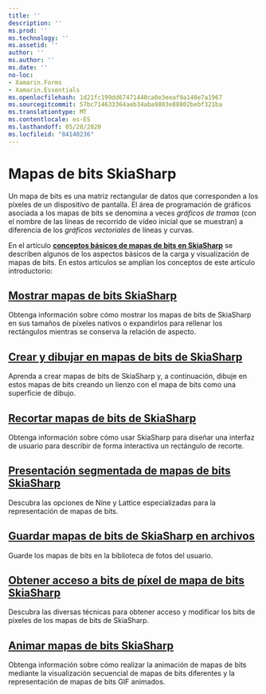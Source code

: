 ```yaml
---
title: ''
description: ''
ms.prod: ''
ms.technology: ''
ms.assetid: ''
author: ''
ms.author: ''
ms.date: ''
no-loc:
- Xamarin.Forms
- Xamarin.Essentials
ms.openlocfilehash: 1d21fc199dd67471440ca0e3eeaf9a140e7a1967
ms.sourcegitcommit: 57bc714633364aeb34aba9803e88802bebf321ba
ms.translationtype: MT
ms.contentlocale: es-ES
ms.lasthandoff: 05/28/2020
ms.locfileid: "84140236"
---
```

# <a name="skiasharp-bitmaps"></a>Mapas de bits SkiaSharp

Un mapa de bits es una matriz rectangular de datos que corresponden a los píxeles de un dispositivo de pantalla. El área de programación de gráficos asociada a los mapas de bits se denomina a veces _gráficos de tramas_ (con el nombre de las líneas de recorrido de vídeo inicial que se muestran) a diferencia de los _gráficos vectoriales_ de líneas y curvas. 

En el artículo **[conceptos básicos de mapas de bits en SkiaSharp](../basics/bitmaps.md)** se describen algunos de los aspectos básicos de la carga y visualización de mapas de bits. En estos artículos se amplían los conceptos de este artículo introductorio:

## <a name="displaying-skiasharp-bitmaps"></a>[Mostrar mapas de bits SkiaSharp](displaying.md)

Obtenga información sobre cómo mostrar los mapas de bits de SkiaSharp en sus tamaños de píxeles nativos o expandirlos para rellenar los rectángulos mientras se conserva la relación de aspecto.

## <a name="creating-and-drawing-on-skiasharp-bitmaps"></a>[Crear y dibujar en mapas de bits de SkiaSharp](drawing.md)

Aprenda a crear mapas de bits de SkiaSharp y, a continuación, dibuje en estos mapas de bits creando un lienzo con el mapa de bits como una superficie de dibujo.

## <a name="cropping-skiasharp-bitmaps"></a>[Recortar mapas de bits de SkiaSharp](cropping.md)

Obtenga información sobre cómo usar SkiaSharp para diseñar una interfaz de usuario para describir de forma interactiva un rectángulo de recorte.

## <a name="segmented-display-of-skiasharp-bitmaps"></a>[Presentación segmentada de mapas de bits SkiaSharp](segmented.md)

Descubra las opciones de Nine y Lattice especializadas para la representación de mapas de bits.

## <a name="saving-skiasharp-bitmaps-to-files"></a>[Guardar mapas de bits de SkiaSharp en archivos](saving.md)

Guarde los mapas de bits en la biblioteca de fotos del usuario.

## <a name="accessing-skiasharp-bitmap-pixel-bits"></a>[Obtener acceso a bits de píxel de mapa de bits SkiaSharp](pixel-bits.md)

Descubra las diversas técnicas para obtener acceso y modificar los bits de píxeles de los mapas de bits de SkiaSharp.

## <a name="animating-skiasharp-bitmaps"></a>[Animar mapas de bits SkiaSharp](animating.md)

Obtenga información sobre cómo realizar la animación de mapas de bits mediante la visualización secuencial de mapas de bits diferentes y la representación de mapas de bits GIF animados.
